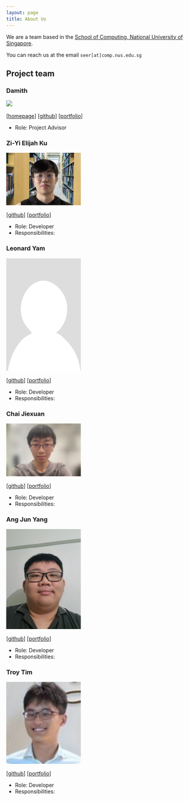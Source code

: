 ```yaml
---
layout: page
title: About Us
---
```


We are a team based in the [School of Computing, National University of Singapore](http://www.comp.nus.edu.sg).

You can reach us at the email `seer[at]comp.nus.edu.sg`

## Project team

### Damith

<img src="images/johndoe.png" width="200px">

[[homepage](http://www.comp.nus.edu.sg/~damithch)]
[[github](https://github.com/johndoe)]
[[portfolio](team/johndoe.md)]

- Role: Project Advisor

### Zi-Yi Elijah Ku

<img src="images/zeli0.png" width="200px">

[[github](http://github.com/Zeli0)]
[[portfolio](team/zeli0.md)]

- Role: Developer
- Responsibilities:

### Leonard Yam

<img src="images/leonardyam.png" width="200px">

[[github](http://github.com/leonardyam)]
[[portfolio](team/leonardyam.md)]

- Role: Developer
- Responsibilities:

### Chai Jiexuan

<img src="images/jiexuanc.png" width="200px">

[[github](http://github.com/jiexuanc)]
[[portfolio](team/jiexuanc.md)]

- Role: Developer
- Responsibilities:

### Ang Jun Yang

<img src="images/angjunyang.png" width="200px">

[[github](https://github.com/AngJunYang)]
[[portfolio](team/junyang.md)]

- Role: Developer
- Responsibilities:

### Troy Tim

<img src="images/roultitude.png" width="200px">

[[github](https://github.com/roultitude)]
[[portfolio](team/roultitude.md)]

- Role: Developer
- Responsibilities:

